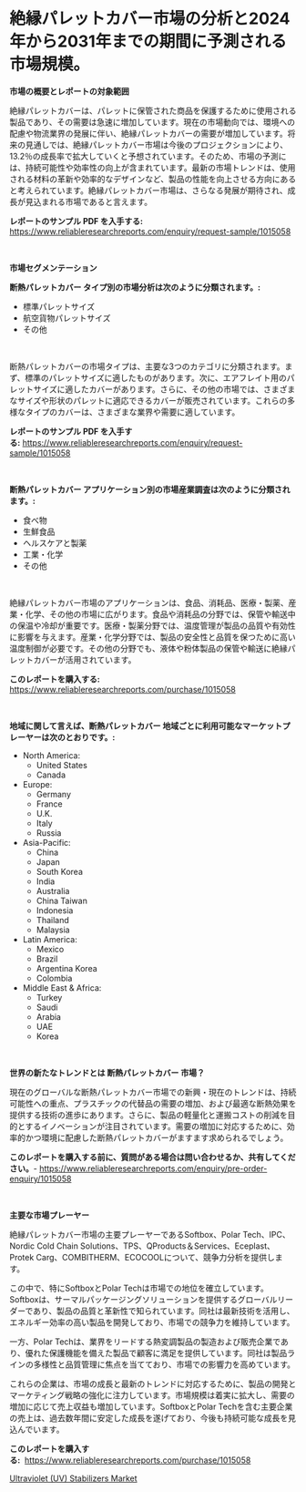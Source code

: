 <p><h1>絶縁パレットカバー市場の分析と2024年から2031年までの期間に予測される市場規模。</h1></p><p><strong>市場の概要とレポートの対象範囲</strong></p>
<p><p>絶縁パレットカバーは、パレットに保管された商品を保護するために使用される製品であり、その需要は急速に増加しています。現在の市場動向では、環境への配慮や物流業界の発展に伴い、絶縁パレットカバーの需要が増加しています。将来の見通しでは、絶縁パレットカバー市場は今後のプロジェクションにより、13.2％の成長率で拡大していくと予想されています。そのため、市場の予測には、持続可能性や効率性の向上が含まれています。最新の市場トレンドは、使用される材料の革新や効率的なデザインなど、製品の性能を向上させる方向にあると考えられています。絶縁パレットカバー市場は、さらなる発展が期待され、成長が見込まれる市場であると言えます。</p></p>
<p><strong>レポートのサンプル PDF を入手する:</strong> <a href="https://www.reliableresearchreports.com/enquiry/request-sample/1015058">https://www.reliableresearchreports.com/enquiry/request-sample/1015058</a></p>
<p>&nbsp;</p>
<p><strong>市場セグメンテーション</strong></p>
<p><strong>断熱パレットカバー タイプ別の市場分析は次のように分類されます。:</strong></p>
<p><ul><li>標準パレットサイズ</li><li>航空貨物パレットサイズ</li><li>その他</li></ul></p>
<p>&nbsp;</p>
<p><p>断熱パレットカバーの市場タイプは、主要な3つのカテゴリに分類されます。まず、標準のパレットサイズに適したものがあります。次に、エアフレイト用のパレットサイズに適したカバーがあります。さらに、その他の市場では、さまざまなサイズや形状のパレットに適応できるカバーが販売されています。これらの多様なタイプのカバーは、さまざまな業界や需要に適しています。</p></p>
<p><strong>レポートのサンプル PDF を入手する:</strong>&nbsp;<a href="https://www.reliableresearchreports.com/enquiry/request-sample/1015058">https://www.reliableresearchreports.com/enquiry/request-sample/1015058</a></p>
<p>&nbsp;</p>
<p><strong> 断熱パレットカバー アプリケーション別の市場産業調査は次のように分類されます。:</strong></p>
<p><ul><li>食べ物</li><li>生鮮食品</li><li>ヘルスケアと製薬</li><li>工業・化学</li><li>その他</li></ul></p>
<p>&nbsp;</p>
<p><p>絶縁パレットカバー市場のアプリケーションは、食品、消耗品、医療・製薬、産業・化学、その他の市場に広がります。食品や消耗品の分野では、保管や輸送中の保温や冷却が重要です。医療・製薬分野では、温度管理が製品の品質や有効性に影響を与えます。産業・化学分野では、製品の安全性と品質を保つために高い温度制御が必要です。その他の分野でも、液体や粉体製品の保管や輸送に絶縁パレットカバーが活用されています。</p></p>
<p><strong>このレポートを購入する:</strong>&nbsp; <a href="https://www.reliableresearchreports.com/purchase/1015058">https://www.reliableresearchreports.com/purchase/1015058</a></p>
<p>&nbsp;</p>
<p><strong>地域に関して言えば、断熱パレットカバー 地域ごとに利用可能なマーケットプレーヤーは次のとおりです。:</strong></p>
<p><ul>
    <li>
        North America:
        <ul>
            <li>United States</li>
            <li>Canada</li>
        </ul>
    </li>
    <li>
        Europe:
        <ul>
            <li>Germany</li>
            <li>France</li>
            <li>U.K.</li>
            <li>Italy</li>
            <li>Russia</li>
        </ul>
    </li>
    <li>
        Asia-Pacific:
        <ul>
            <li>China</li>
            <li>Japan</li>
            <li>South Korea</li>
            <li>India</li>
            <li>Australia</li>
            <li>China Taiwan</li>
            <li>Indonesia</li>
            <li>Thailand</li>
            <li>Malaysia</li>
        </ul>
    </li>
    <li>
        Latin America:
        <ul>
            <li>Mexico</li>
            <li>Brazil</li>
            <li>Argentina Korea</li>
            <li>Colombia</li>
        </ul>
    </li>
    <li>
        Middle East & Africa:
        <ul>
            <li>Turkey</li>
            <li>Saudi</li>
            <li>Arabia</li>
            <li>UAE</li>
            <li>Korea</li>
        </ul>
    </li>
    </ul></p>
<p>&nbsp;</p>
<p><strong>世界の新たなトレンドとは 断熱パレットカバー 市場？</strong></p>
<p><p>現在のグローバルな断熱パレットカバー市場での新興・現在のトレンドは、持続可能性への重点、プラスチックの代替品の需要の増加、および最適な断熱効果を提供する技術の進歩にあります。さらに、製品の軽量化と運搬コストの削減を目的とするイノベーションが注目されています。需要の増加に対応するために、効率的かつ環境に配慮した断熱パレットカバーがますます求められるでしょう。</p></p>
<p><strong>このレポートを購入する前に、質問がある場合は問い合わせるか、共有してください。</strong>- <a href="https://www.reliableresearchreports.com/enquiry/pre-order-enquiry/1015058">https://www.reliableresearchreports.com/enquiry/pre-order-enquiry/1015058</a></p>
<p>&nbsp;</p>
<p><strong>主要な市場プレーヤー</strong></p>
<p><p>絶縁パレットカバー市場の主要プレーヤーであるSoftbox、Polar Tech、IPC、Nordic Cold Chain Solutions、TPS、QProducts＆Services、Eceplast、Protek Carg、COMBITHERM、ECOCOOLについて、競争力分析を提供します。</p><p>この中で、特にSoftboxとPolar Techは市場での地位を確立しています。Softboxは、サーマルパッケージングソリューションを提供するグローバルリーダーであり、製品の品質と革新性で知られています。同社は最新技術を活用し、エネルギー効率の高い製品を開発しており、市場での競争力を維持しています。</p><p>一方、Polar Techは、業界をリードする熱変調製品の製造および販売企業であり、優れた保護機能を備えた製品で顧客に満足を提供しています。同社は製品ラインの多様性と品質管理に焦点を当てており、市場での影響力を高めています。</p><p>これらの企業は、市場の成長と最新のトレンドに対応するために、製品の開発とマーケティング戦略の強化に注力しています。市場規模は着実に拡大し、需要の増加に応じて売上収益も増加しています。SoftboxとPolar Techを含む主要企業の売上は、過去数年間に安定した成長を遂げており、今後も持続可能な成長を見込んでいます。</p></p>
<p><strong>このレポートを購入する:</strong>&nbsp;&nbsp;<a href="https://www.reliableresearchreports.com/purchase/1015058">https://www.reliableresearchreports.com/purchase/1015058</a></p>
<p><p><a href="https://github.com/Sarissaschmalingtr6fz2739/Market-Research-Report-List-1/blob/main/ultraviolet-uv-stabilizers-market.md">Ultraviolet  (UV) Stabilizers Market</a></p></p>